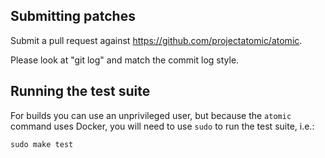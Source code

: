 Submitting patches
------------------

Submit a pull request against <https://github.com/projectatomic/atomic>.

Please look at "git log" and match the commit log style.

Running the test suite
----------------------

For builds you can use an unprivileged user, but because the `atomic`
command uses Docker, you will need to use `sudo` to run the test
suite, i.e.:

```
sudo make test
```
